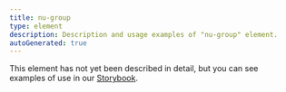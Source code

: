 ```yaml
---
title: nu-group
type: element
description: Description and usage examples of "nu-group" element.
autoGenerated: true
---
```


This element has not yet been described in detail, but you can see examples of use in our [Storybook](/storybook).